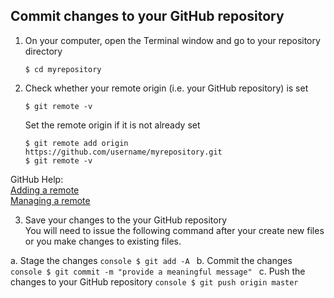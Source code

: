 ## Commit changes to your GitHub repository

1. On your computer, open the Terminal window and go to your repository directory
    ```console
    $ cd myrepository
    ```
2. Check whether your remote origin (i.e. your GitHub repository) is set
    ```console
    $ git remote -v
    ```
    Set the remote origin if it is not already set
    ```console
    $ git remote add origin https://github.com/username/myrepository.git
    $ git remote -v
    ```
GitHub Help:    
[Adding a remote](https://help.github.com/articles/adding-a-remote/)    
[Managing a remote](https://help.github.com/categories/managing-remotes/)

3. Save your changes to the your GitHub repository  
    You will need to issue the following command after your create new files or you make changes to existing files.

a. Stage the changes
    ```console
    $ git add -A
    ```
b. Commit the changes
    ```console
    $ git commit -m "provide a meaningful message"
    ```
c. Push the changes to your GitHub repository
    ```console
    $ git push origin master
    ```
